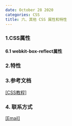 ```yaml
---
date: October 28 2020
categories: CSS
title: 六、其他 CSS 属性和特性
---
```

### 1.CSS属性

#### 6.1 webkit-box-reflect属性



### 2.特性
### 3.参考文档

[[CSS教程]](https://web-dolphin.github.io/2020/10/28/CSS/Tutorial/CSS%E6%95%99%E7%A8%8B/)

### 4. 联系方式

[[Email]](yuanmin8888@outlook.com)
